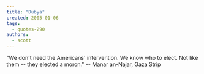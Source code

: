 ```yaml
---
title: "Dubya"
created: 2005-01-06
tags: 
  - quotes-290
authors: 
  - scott
---
```


"We don't need the Americans' intervention. We know who to elect. Not like them -- they elected a moron." -- Manar an-Najar, Gaza Strip
